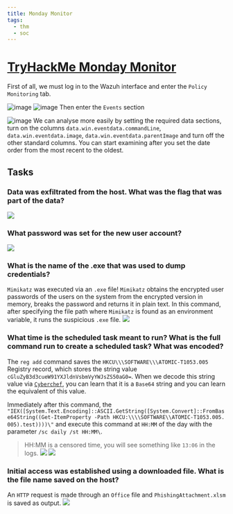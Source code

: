 ```yaml
---
title: Monday Monitor
tags:
  - thm
  - soc
---
```

# [TryHackMe Monday Monitor](https://tryhackme.com/r/room/mondaymonitor)
First of all, we must log in to the Wazuh interface and enter the `Policy Monitoring` tab.

![image](https://i.hizliresim.com/otf6elk.jpg)
![image](https://i.hizliresim.com/8y442vi.jpg)
Then enter the `Events` section

![image](https://i.hizliresim.com/81uebw0.jpg)
We can analyse more easily by setting the required data sections, turn on the columns `data.win.eventdata.commandLine`, `data.win.eventdata.image`, `data.win.eventdata.parentImage` and turn off the other standard columns.
You can start examining after you set the date order from the most recent to the oldest.
## Tasks
### Data was exfiltrated from the host. What was the flag that was part of the data?
![](https://i.hizliresim.com/cq8keox.jpg)
### What password was set for the new user account?
![](https://i.hizliresim.com/56beg6a.jpg)
### What is the name of the .exe that was used to dump credentials?
`Mimikatz` was executed via an `.exe` file! `Mimikatz` obtains the encrypted user passwords of the users on the system from the encrypted version in memory, breaks the password and returns it in plain text. In this command, after specifying the file path where `Mimikatz` is found as an environment variable, it runs the suspicious `.exe` file.
![](https://i.hizliresim.com/mqtr1od.jpg)
### What time is the scheduled task meant to run? What is the full command run to create a scheduled task? What was encoded?

The `reg add` command saves the `HKCU\\\SOFTWARE\\\ATOMIC-T1053.005` Registry record, which stores the string value `cGluZyB3d3cueW91YXJldnVsbmVyYWJsZS50aG0=`. When we decode this string value via [`Cyberchef`](https://cyberchef.org), you can learn that it is a `Base64` string and you can learn the equivalent of this value. 

Immediately after this command, the `"IEX([System.Text.Encoding]::ASCII.GetString([System.Convert]::FromBase64String((Get-ItemProperty -Path HKCU:\\\\SOFTWARE\\ATOMIC-T1053.005. 005).test))))\"` and execute this command at `HH:MM` of the day with the parameter `/sc daily /st HH:MM\`. 

> HH:MM is a censored time, you will see something like `13:06` in the logs.
![](https://i.hizliresim.com/5gd5ozr.jpg)
![](https://i.hizliresim.com/dfihl9s.jpg)
### Initial access was established using a downloaded file. What is the file name saved on the host?
An `HTTP` request is made through an `Office` file and `PhishingAttachment.xlsm` is saved as output.
![](https://i.hizliresim.com/p01wlna.jpg)